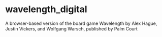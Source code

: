 # wavelength_digital
A browser-based version of the board game Wavelength by Alex Hague, Justin Vickers, and Wolfgang Warsch, published by Palm Court
